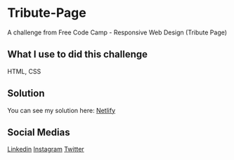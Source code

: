 # Tribute-Page
A challenge from Free Code Camp - Responsive Web Design (Tribute Page)



## What I use to did this challenge
HTML, CSS



## Solution
You can see my solution here: [Netlify](https://tribute-page-free-code-camp-by-vinicius.netlify.app/)



## Social Medias
[Linkedin](https://www.linkedin.com/in/viniciussmartins/)
[Instagram](https://www.instagram.com/viniciussnitram)
[Twitter](https://www.twitter.com/viniciusnitram)
